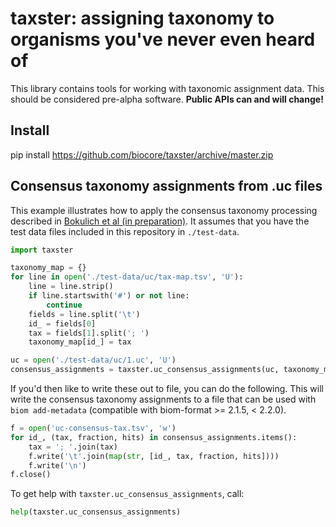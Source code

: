 taxster: assigning taxonomy to organisms you've never even heard of 
===================================================================

This library contains tools for working with taxonomic assignment data. This should be considered pre-alpha software. **Public APIs can and will change!**

Install
-------

pip install https://github.com/biocore/taxster/archive/master.zip

Consensus taxonomy assignments from .uc files
---------------------------------------------

This example illustrates how to apply the consensus taxonomy processing described in [Bokulich et al (in preparation)](https://peerj.com/preprints/934/). It assumes that you have the test data files included in this repository in ``./test-data``.

```python
import taxster

taxonomy_map = {}
for line in open('./test-data/uc/tax-map.tsv', 'U'):
    line = line.strip()
    if line.startswith('#') or not line:
        continue
    fields = line.split('\t')
    id_ = fields[0]
    tax = fields[1].split('; ')
    taxonomy_map[id_] = tax

uc = open('./test-data/uc/1.uc', 'U')
consensus_assignments = taxster.uc_consensus_assignments(uc, taxonomy_map)
```

If you'd then like to write these out to file, you can do the following. This will write the consensus taxonomy assignments to a file that can be used with ``biom add-metadata`` (compatible with biom-format >= 2.1.5, < 2.2.0).

```python
f = open('uc-consensus-tax.tsv', 'w')
for id_, (tax, fraction, hits) in consensus_assignments.items():
    tax = '; '.join(tax)
    f.write('\t'.join(map(str, [id_, tax, fraction, hits])))
    f.write('\n')
f.close()
```

To get help with ``taxster.uc_consensus_assignments``, call:

```python
help(taxster.uc_consensus_assignments)
```
